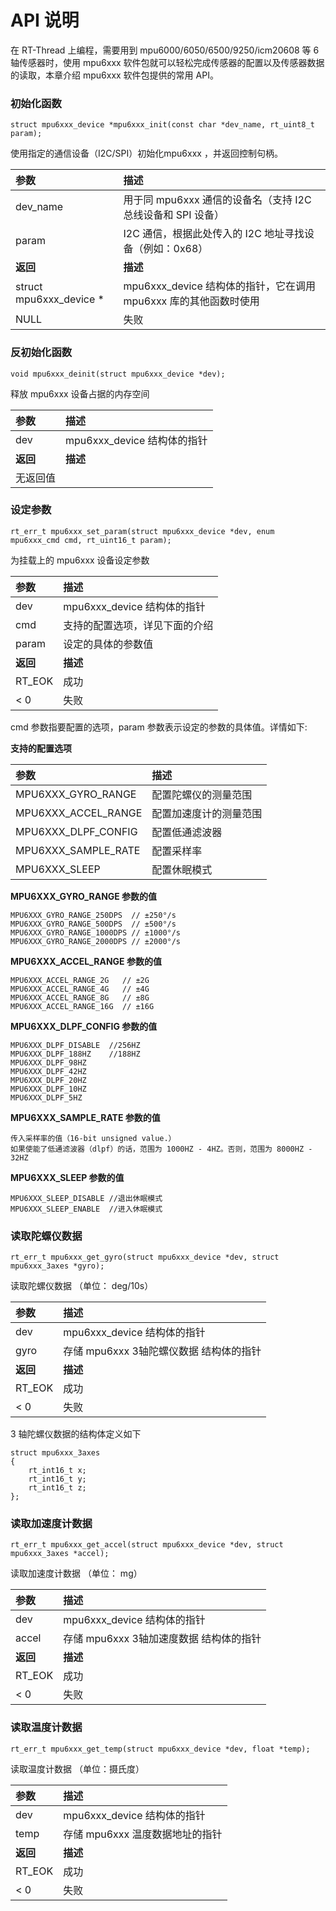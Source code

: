 # API 说明

在 RT-Thread 上编程，需要用到 mpu6000/6050/6500/9250/icm20608 等 6 轴传感器时，使用 mpu6xxx 软件包就可以轻松完成传感器的配置以及传感器数据的读取，本章介绍 mpu6xxx 软件包提供的常用 API。

### 初始化函数

```{.c}
struct mpu6xxx_device *mpu6xxx_init(const char *dev_name, rt_uint8_t param);
```

使用指定的通信设备（I2C/SPI）初始化mpu6xxx ，并返回控制句柄。

| 参数              | 描述                                |
|:------------------|:------------------------------------|
|dev_name               | 用于同 mpu6xxx 通信的设备名（支持 I2C 总线设备和 SPI 设备） |
|param | I2C 通信，根据此处传入的 I2C 地址寻找设备（例如：0x68） |
| **返回**          | **描述**                                |
|struct mpu6xxx_device *                  | mpu6xxx_device 结构体的指针，它在调用 mpu6xxx 库的其他函数时使用 |
|NULL                 | 失败                                |

### 反初始化函数

```{.c}
void mpu6xxx_deinit(struct mpu6xxx_device *dev);
```

释放 mpu6xxx 设备占据的内存空间

| 参数     | 描述                        |
| :------- | :-------------------------- |
| dev      | mpu6xxx_device 结构体的指针 |
| **返回** | **描述**                    |
| 无返回值 |                             |

### 设定参数

```{.c}
rt_err_t mpu6xxx_set_param(struct mpu6xxx_device *dev, enum mpu6xxx_cmd cmd, rt_uint16_t param);
```

为挂载上的 mpu6xxx 设备设定参数

| 参数              | 描述                                |
|:------------------|:------------------------------------|
|dev               | mpu6xxx_device 结构体的指针 |
|cmd | 支持的配置选项，详见下面的介绍 |
|param | 设定的具体的参数值 |
| **返回**          | **描述**                                |
|RT_EOK                  | 成功 |
|< 0                 | 失败                                |

cmd 参数指要配置的选项，param 参数表示设定的参数的具体值。详情如下:

**支持的配置选项** 

| 参数              | 描述                                |
|:------------------|:------------------------------------|
|MPU6XXX_GYRO_RANGE               | 配置陀螺仪的测量范围 |
|MPU6XXX_ACCEL_RANGE | 配置加速度计的测量范围 |
|MPU6XXX_DLPF_CONFIG | 配置低通滤波器 |
| MPU6XXX_SAMPLE_RATE | 配置采样率 |
|MPU6XXX_SLEEP                  | 配置休眠模式 |

**MPU6XXX_GYRO_RANGE 参数的值** 

```
MPU6XXX_GYRO_RANGE_250DPS  // ±250°/s
MPU6XXX_GYRO_RANGE_500DPS  // ±500°/s
MPU6XXX_GYRO_RANGE_1000DPS // ±1000°/s
MPU6XXX_GYRO_RANGE_2000DPS // ±2000°/s
```

**MPU6XXX_ACCEL_RANGE 参数的值** 

```
MPU6XXX_ACCEL_RANGE_2G   // ±2G
MPU6XXX_ACCEL_RANGE_4G   // ±4G
MPU6XXX_ACCEL_RANGE_8G   // ±8G
MPU6XXX_ACCEL_RANGE_16G  // ±16G
```

**MPU6XXX_DLPF_CONFIG 参数的值** 

```
MPU6XXX_DLPF_DISABLE  //256HZ
MPU6XXX_DLPF_188HZ    //188HZ
MPU6XXX_DLPF_98HZ
MPU6XXX_DLPF_42HZ
MPU6XXX_DLPF_20HZ
MPU6XXX_DLPF_10HZ
MPU6XXX_DLPF_5HZ
```

**MPU6XXX_SAMPLE_RATE 参数的值** 

```
传入采样率的值（16-bit unsigned value.）
如果使能了低通滤波器（dlpf）的话，范围为 1000HZ - 4HZ。否则，范围为 8000HZ - 32HZ
```

**MPU6XXX_SLEEP  参数的值** 

```
MPU6XXX_SLEEP_DISABLE //退出休眠模式
MPU6XXX_SLEEP_ENABLE  //进入休眠模式
```


### 读取陀螺仪数据   

```{.c}
rt_err_t mpu6xxx_get_gyro(struct mpu6xxx_device *dev, struct mpu6xxx_3axes *gyro);
```

读取陀螺仪数据 （单位： deg/10s）

| 参数     | 描述                                    |
| :------- | :-------------------------------------- |
| dev      | mpu6xxx_device 结构体的指针             |
| gyro     | 存储 mpu6xxx 3轴陀螺仪数据 结构体的指针 |
| **返回** | **描述**                                |
| RT_EOK   | 成功                                    |
| < 0      | 失败                                    |

3 轴陀螺仪数据的结构体定义如下

```{.c}
struct mpu6xxx_3axes
{
    rt_int16_t x;
    rt_int16_t y;
    rt_int16_t z;
};
```

### 读取加速度计数据

```{.c}
rt_err_t mpu6xxx_get_accel(struct mpu6xxx_device *dev, struct mpu6xxx_3axes *accel);
```

读取加速度计数据 （单位： mg）

| 参数     | 描述                                    |
| :------- | :-------------------------------------- |
| dev      | mpu6xxx_device 结构体的指针             |
| accel    | 存储 mpu6xxx 3轴加速度数据 结构体的指针 |
| **返回** | **描述**                                |
| RT_EOK   | 成功                                    |
| < 0      | 失败                                    |

### 读取温度计数据

```{.c}
rt_err_t mpu6xxx_get_temp(struct mpu6xxx_device *dev, float *temp);
```

读取温度计数据 （单位：摄氏度）

| 参数     | 描述                            |
| :------- | :------------------------------ |
| dev      | mpu6xxx_device 结构体的指针     |
| temp     | 存储 mpu6xxx 温度数据地址的指针 |
| **返回** | **描述**                        |
| RT_EOK   | 成功                            |
| < 0      | 失败                            |
